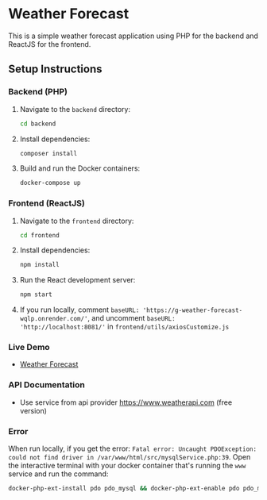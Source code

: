 # Weather Forecast

This is a simple weather forecast application using PHP for the backend and ReactJS for the frontend.

## Setup Instructions

### Backend (PHP)

1. Navigate to the `backend` directory:
    ```sh
    cd backend
    ```

2. Install dependencies:
    ```sh
    composer install
    ```

3. Build and run the Docker containers:
    ```sh
    docker-compose up
    ```

### Frontend (ReactJS)

1. Navigate to the `frontend` directory:
    ```sh
    cd frontend
    ```

2. Install dependencies:
    ```sh
    npm install
    ```

3. Run the React development server:
    ```sh
    npm start
    ```
4. If you run locally, comment `baseURL: 'https://g-weather-forecast-wqlp.onrender.com/'`, and uncomment `baseURL: 'http://localhost:8081/'` in `frontend/utils/axiosCustomize.js` 
    
### Live Demo

- [Weather Forecast](https://g-weather-forecast-red.vercel.app/)

### API Documentation

- Use service from api provider https://www.weatherapi.com (free version)

### Error
When run locally, if you get the error: `Fatal error: Uncaught PDOException: could not find driver in /var/www/html/src/mysqlService.php:39`. Open the interactive terminal with your docker container that's running the `www` service and run the command: 
```sh
docker-php-ext-install pdo pdo_mysql && docker-php-ext-enable pdo pdo_mysql && apachectl restart
```

